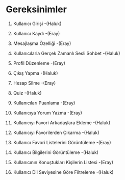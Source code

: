 # Gereksinimler

1. Kullanıcı Girişi  -(Haluk)

2. Kullanıcı Kaydı  -(Eray)

3. Mesajlaşma Özelliği  -(Eray)

4. Kullanıcılarla Gerçek Zamanlı Sesli Sohbet  -(Haluk)

5. Profil Düzenleme  -(Eray)

6. Çıkış Yapma  -(Haluk)

7. Hesap Silme  -(Eray)

8. Quiz  -(Haluk)

9. Kullanıcıları Puanlama  -(Eray)

10. Kullanıcıya Yorum Yazma  -(Eray)

11. Kullanıcıyı Favori Arkadaşlara Ekleme  -(Haluk)

12. Kullanıcıyı Favorilerden Çıkarma  -(Haluk)

13. Kullanıcı Favori Listelerini Görüntüleme  -(Eray)

14. Kullanıcı Bilgilerini Görüntüleme  -(Haluk)

15. Kullanıcının Konuştukları Kişilerin Listesi  -(Eray)

16. Kullanıcı Dil Seviyesine Göre Filtreleme  -(Haluk)

